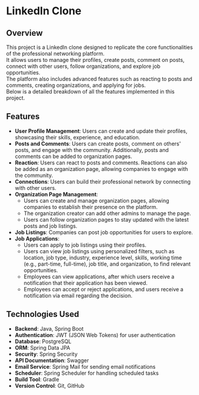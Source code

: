 # LinkedIn Clone

## Overview

This project is a LinkedIn clone designed to replicate the core functionalities of the professional networking
platform.  
It allows users to manage their profiles, create posts, comment on posts, connect with other users, follow
organizations, and explore job opportunities.  
The platform also includes advanced features such as reacting to posts and comments, creating organizations, and
applying for jobs.  
Below is a detailed breakdown of all the features implemented in this project.

## Features

- **User Profile Management**: Users can create and update their profiles, showcasing their skills, experience, and
  education.
- **Posts and Comments**: Users can create posts, comment on others' posts, and engage with the community. Additionally,
  posts and comments can be added to organization pages.
- **Reaction**: Users can react to posts and comments. Reactions can also be added as an organization page, allowing
  companies to engage with the community.
- **Connections**: Users can build their professional network by connecting with other users.
- **Organization Page Management**:
    - Users can create and manage organization pages, allowing companies to establish their presence on the platform.
    - The organization creator can add other admins to manage the page.
    - Users can follow organization pages to stay updated with the latest posts and job listings.
- **Job Listings**: Companies can post job opportunities for users to explore.
- **Job Applications**:
    - Users can apply to job listings using their profiles.
    - Users can view job listings using personalized filters, such as location, job type, industry, experience level,
      skills, working time (e.g., part-time, full-time), job title, and organization, to find relevant opportunities.
    - Employees can view applications, after which users receive a notification that their application has been viewed.
    - Employees can accept or reject applications, and users receive a notification via email regarding the decision.

## Technologies Used

- **Backend**: Java, Spring Boot
- **Authentication**: JWT (JSON Web Tokens) for user authentication
- **Database**: PostgreSQL
- **ORM**: Spring Data JPA
- **Security**: Spring Security
- **API Documentation**: Swagger
- **Email Service**: Spring Mail for sending email notifications
- **Scheduler**: Spring Scheduler for handling scheduled tasks
- **Build Tool**: Gradle
- **Version Control**: Git, GitHub



